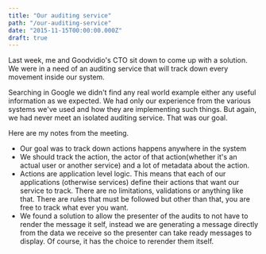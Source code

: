 ```yaml
---
title: "Our auditing service"
path: "/our-auditing-service"
date: "2015-11-15T00:00:00.000Z"
draft: true
---
```


Last week, me and Goodvidio's CTO sit down to come up with a solution. We were in a need of an auditing service that will track down every movement inside our system.

Searching in Google we didn't find any real world example either any useful information as we expected. We had only our experience from the various systems we've used and how they are implementing such things. But again, we had never meet an isolated auditing service. That was our goal.

Here are my notes from the meeting.

* Our goal was to track down actions happens anywhere in the system
* We should track the action, the actor of that action(whether it's an actual user or another service) and a lot of metadata about the action.
* Actions are application level logic. This means that each of our applications (otherwise services) define their actions that want our service to track. There are no limitations, validations or anything like that. There are rules that must be followed but other than that, you are free to track what ever you want.
* We found a solution to allow the presenter of the audits to not have to render the message it self, instead we are generating a message directly from the data we receive so the presenter can take ready messages to display. Of course, it has the choice to rerender them itself.
